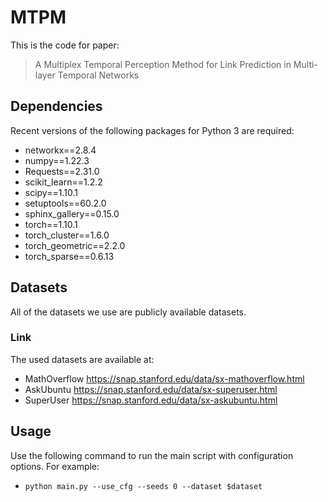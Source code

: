 # MTPM

This is the code for paper:
> A Multiplex Temporal Perception Method for Link Prediction in Multi-layer Temporal Networks

## Dependencies
Recent versions of the following packages for Python 3 are required:
* networkx==2.8.4
* numpy==1.22.3
* Requests==2.31.0
* scikit_learn==1.2.2
* scipy==1.10.1
* setuptools==60.2.0
* sphinx_gallery==0.15.0
* torch==1.10.1
* torch_cluster==1.6.0
* torch_geometric==2.2.0
* torch_sparse==0.6.13

## Datasets
All of the datasets we use are publicly available datasets.
### Link
The used datasets are available at:
* MathOverflow https://snap.stanford.edu/data/sx-mathoverflow.html
* AskUbuntu https://snap.stanford.edu/data/sx-superuser.html
* SuperUser https://snap.stanford.edu/data/sx-askubuntu.html

## Usage
Use the following command to run the main script with configuration options. For example:

* `python main.py --use_cfg --seeds 0 --dataset $dataset`
